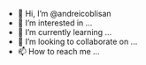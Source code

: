 - 👋 Hi, I’m @andreicoblisan
- 👀 I’m interested in ...
- 🌱 I’m currently learning ...
- 💞️ I’m looking to collaborate on ...
- 📫 How to reach me ...

<!---
andreicoblisan/andreicoblisan is a ✨ special ✨ repository because its `README.md` (this file) appears on your GitHub profile.
You can click the Preview link to take a look at your changes.
--->
